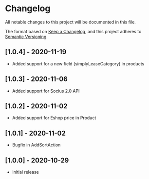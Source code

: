 # Changelog
All notable changes to this project will be documented in this file.

The format based on [Keep a Changelog](https://keepachangelog.com/en/1.0.0/),
and this project adheres to [Semantic Versioning](https://semver.org/spec/v2.0.0.html).

## [1.0.4] - 2020-11-19

- Added support for a new field (simplyLeaseCategory) in products

## [1.0.3] - 2020-11-06

- Added support for Socius 2.0 API

## [1.0.2] - 2020-11-02

- Added support for Eshop price in Product

## [1.0.1] - 2020-11-02

- Bugfix in AddSortAction

## [1.0.0] - 2020-10-29
- Initial release
